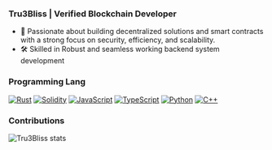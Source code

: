 ### Tru3Bliss | Verified Blockchain Developer

- 🚀 Passionate about building decentralized solutions and smart contracts with a strong focus on security, efficiency, and scalability.
- 🛠️ Skilled in Robust and seamless working backend system development

### Programming Lang

<p>
    <a href="https://github.com/search?q=user%3Asourlodine+language%3ARust"><img alt="Rust" src="https://img.shields.io/badge/Rust-ffffff.svg?logo=rust&logoColor=black"></a>
    <a href="https://github.com/search?q=user%3Asourlodine+language%3ASolidity"><img alt="Solidity" src="https://img.shields.io/badge/Solidity-000000.svg?logo=solidity&logoColor"></a>
    <a href="https://github.com/search?q=user%3Asourlodine+language%3AJavaScript"><img alt="JavaScript" src="https://img.shields.io/badge/JavaScript-F7DF1E.svg?logo=javascript&logoColor=black"></a>
    <a href="https://github.com/search?q=user%3Asourlodine+language%3ATypeScript"><img alt="TypeScript" src="https://img.shields.io/badge/TypeScript-007ACC.svg?logo=typescript&logoColor=white"></a>
    <a href="https://github.com/search?q=user%3Asourlodine+language%3APython"><img alt="Python" src="https://img.shields.io/badge/Python-14354C.svg?logo=python&logoColor=white"></a>
    <a href="https://github.com/search?q=user%3Asourlodine+language%3AC%2B%2B"><img alt="C++" src="https://img.shields.io/badge/C++-00599C.svg?logo=cplusplus&logoColor=white"></a>
</p>

### Contributions

![Tru3Bliss stats](https://github-readme-stats.vercel.app/api?username=Tru3Bliss&show=prs_merged&show_icons=true&theme=transparent)
